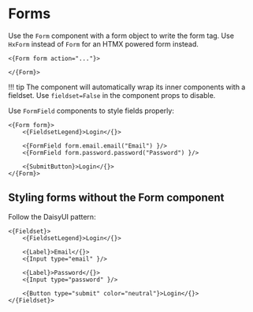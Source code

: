 # Forms

Use the `Form` component with a form object to write the form tag. Use `HxForm` instead of `Form` for an HTMX powered form instead.

```
<{Form form action="..."}>
    
</{Form}>
```

!!! tip
    The component will automatically wrap its inner components with a fieldset. Use `fieldset=False` in the component props to disable.

Use `FormField` components to style fields properly:

```
<{Form form}>
    <{FieldsetLegend}>Login</{}>

    <{FormField form.email.email("Email") }/>
    <{FormField form.password.password("Password") }/>

    <{SubmitButton}>Login</{}>
</{Form}>
```

## Styling forms without the Form component

Follow the DaisyUI pattern:

```
<{Fieldset}>
    <{FieldsetLegend}>Login</{}>

    <{Label}>Email</{}>
    <{Input type="email" }/>

    <{Label}>Password</{}>
    <{Input type="password" }/>

    <{Button type="submit" color="neutral"}>Login</{}>
</{Fieldset}>
```